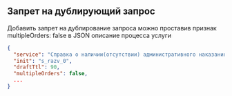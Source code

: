 ## Запрет на дублирующий запрос
Добавить запрет на дублирование запроса можно проставив признак multipleOrders: false в JSON описание процесса услуги

```json
{
  "service": "Справка о наличии(отсутствии) административного наказания за употребление наркотических веществ",
  "init": "s_razv_0",
  "draftTtl": 90,
  "multipleOrders": false,
  ...
}
```